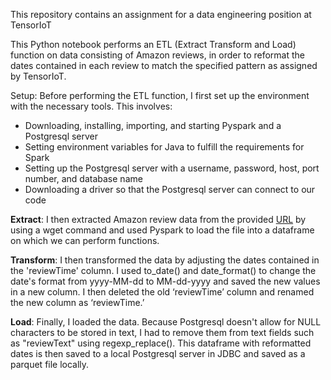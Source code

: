 This repository contains an assignment for a data engineering position at TensorIoT

This Python notebook performs an ETL (Extract Transform and Load) function on data consisting of Amazon reviews, in order to reformat the dates contained in each review to match the specified pattern as assigned by TensorIoT.

Setup: Before performing the ETL function, I first set up the environment with the necessary tools. This involves:
  - Downloading, installing, importing, and starting Pyspark and a Postgresql server
  - Setting environment variables for Java to fulfill the requirements for Spark
  - Setting up the Postgresql server with a username, password, host, port number, and database name 
  - Downloading a driver so that the Postgresql server can connect to our code

**Extract**: I then extracted Amazon review data from the provided [URL](http://jmcauley.ucsd.edu/data/amazon/links.html) by using a wget command and used Pyspark to load the file into a dataframe on which we can perform functions. 

**Transform**: I then transformed the data by adjusting the dates contained in the 'reviewTime' column. I used to_date() and date_format() to change the date's format from yyyy-MM-dd to MM-dd-yyyy and saved the new values in a new column. I then deleted the old ‘reviewTime’ column and renamed the new column as ‘reviewTime.’

**Load**: Finally, I loaded the data. Because Postgresql doesn't allow for NULL characters to be stored in text, I had to remove them from text fields such as "reviewText" using regexp_replace(). This dataframe with reformatted dates is then saved to a local Postgresql server in JDBC and saved as a parquet file locally.
